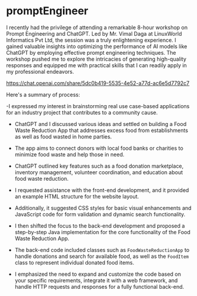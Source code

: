 # promptEngineer

I recently had the privilege of attending a remarkable 8-hour workshop on Prompt Engineering and ChatGPT. Led by Mr. Vimal Daga at LinuxWorld Informatics Pvt Ltd, the session was a truly enlightening experience. I gained valuable insights into optimizing the performance of AI models like ChatGPT by employing effective prompt engineering techniques. The workshop pushed me to explore the intricacies of generating high-quality responses and equipped me with practical skills that I can readily apply in my professional endeavors.

https://chat.openai.com/share/5dc0b419-5535-4e52-a77d-ac6e5d7792c7

Here's a summary of process:

-I expressed my interest in brainstorming real use case-based applications for an industry project that contributes to a community cause.

- ChatGPT and I discussed various ideas and settled on building a Food Waste Reduction App that addresses excess food from establishments as well as food wasted in home parties.

- The app aims to connect donors with local food banks or charities to minimize food waste and help those in need.

- ChatGPT outlined key features such as a food donation marketplace, inventory management, volunteer coordination, and education about food waste reduction.

- I requested assistance with the front-end development, and it provided an example HTML structure for the website layout.

- Additionally, it suggested CSS styles for basic visual enhancements and JavaScript code for form validation and dynamic search functionality.

- I then shifted the focus to the back-end development and proposed a step-by-step Java implementation for the core functionality of the Food Waste Reduction App.

- The back-end code included classes such as `FoodWasteReductionApp` to handle donations and search for available food, as well as the `FoodItem` class to represent individual donated food items.

- I emphasized the need to expand and customize the code based on your specific requirements, integrate it with a web framework, and handle HTTP requests and responses for a fully functional back-end.
